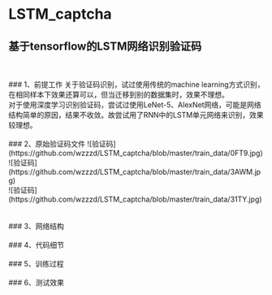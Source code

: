# LSTM_captcha
## 基于tensorflow的LSTM网络识别验证码
<br>
<br>
### 1、前提工作
关于验证码识别，试过使用传统的machine learning方式识别，在相同样本下效果还算可以，但当迁移到别的数据集时，效果不理想。<br>
对于使用深度学习识别验证码，尝试过使用LeNet-5、AlexNet网络，可能是网络结构简单的原因，结果不收敛。故尝试用了RNN中的LSTM单元网络来识别，效果较理想。
<br>
<br>
### 2、原始验证码文件
![验证码](https://github.com/wzzzd/LSTM_captcha/blob/master/train_data/0FT9.jpg)<br>
![验证码](https://github.com/wzzzd/LSTM_captcha/blob/master/train_data/3AWM.jpg)<br>
![验证码](https://github.com/wzzzd/LSTM_captcha/blob/master/train_data/31TY.jpg)<br>
<br>
<br>
### 3、网络结构

<br>
<br>
### 4、代码细节


<br>
<br>
### 5、训练过程


<br>
<br>
### 6、测试效果









